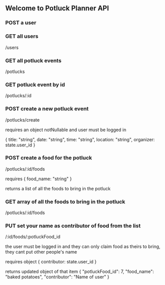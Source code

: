 ## Welcome to Potluck Planner API

### POST a user

### GET all users

/users

### GET all potluck events

/potlucks

### GET potluck event by id

/potlucks/:id

### POST create a new potluck event

/potlucks/create

requires an object notNullable and user must be logged in

{
title: "string",
date: "string",
time: "string",
location: "string",
organizer: state.user_id
}

### POST create a food for the potluck

/potlucks/:id/foods

requires {
food_name: "string"
}

returns a list of all the foods to bring in the potluck

### GET array of all the foods to bring in the potluck

/potlucks/:id/foods

### PUT set your name as contributor of food from the list

/:id/foods/:potluckFood_id

the user must be logged in and they can only claim food as theirs to bring, they cant put other people's name

requires object {
contributor: state.user_id
}

returns updated object of that item {
"potluckFood_id": 7,
"food_name": "baked potatoes",
"contributor": "Name of user"
}
